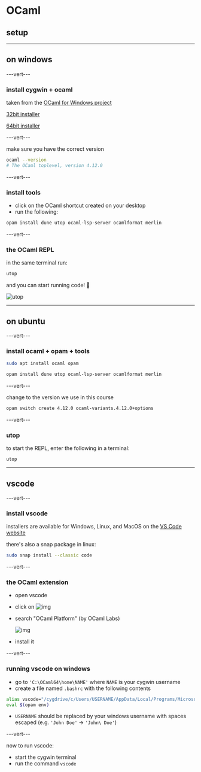 # OCaml

## setup

---

## on windows

---vert---

### install cygwin + ocaml

taken from the [OCaml for Windows project](https://fdopen.github.io/opam-repository-mingw/installation/)

[32bit installer](https://github.com/fdopen/opam-repository-mingw/releases/download/0.0.0.2/OCaml32.exe)

[64bit installer](https://github.com/fdopen/opam-repository-mingw/releases/download/0.0.0.2/OCaml64.exe)

---vert---

make sure you have the correct version

```bash
ocaml --version
# The OCaml toplevel, version 4.12.0
```

---vert---

### install tools

* click on the OCaml shortcut created on your desktop
* run the following:

```bash
opam install dune utop ocaml-lsp-server ocamlformat merlin
```

---vert---

### the OCaml REPL

in the same terminal run:

```bash
utop
```

and you can start running code! 🎉

![utop](../imgs/utop-repl.png)

---

## on ubuntu

---vert---

### install ocaml + opam + tools

```bash
sudo apt install ocaml opam

opam install dune utop ocaml-lsp-server ocamlformat merlin
```

---vert---

change to the version we use in this course

```bash
opam switch create 4.12.0 ocaml-variants.4.12.0+options
```

---vert---

### utop

to start the REPL, enter the following in a terminal:

```bash
utop
```

---

## vscode

---vert---

### install vscode

installers are available for Windows, Linux, and MacOS on the [VS Code website](https://code.visualstudio.com/)

there's also a snap package in linux:

```bash
sudo snap install --classic code
```

---vert---

### the OCaml extension

* open vscode
* click on ![img](../imgs/vscode-extensions.png)
* search "OCaml Platform" (by OCaml Labs)

    ![img](../imgs/ocaml-vscode-extension.png)

* install it

---vert---

### running vscode on windows

* go to `'C:\OCaml64\home\NAME'` where `NAME` is your cygwin username
* create a file named `.bashrc` with the following contents

```bash
alias vscode="/cygdrive/c/Users/USERNAME/AppData/Local/Programs/Microsoft\ VS\ Code/Code.exe &> /dev/null &"
eval $(opam env)
```

* `USERNAME` should be replaced by your windows username with spaces escaped (e.g. `'John Doe'` → `'John\ Doe'`)

---vert---

now to run vscode:

* start the cygwin terminal
* run the command `vscode`
